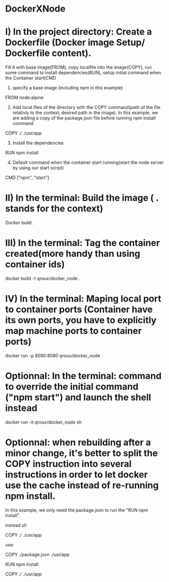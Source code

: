 # DockerXNode

# I) In the project directory: Create a Dockerfile (Docker image Setup/ Dockerfile content).
Fill it with base image(FROM), copy localfile into the image(COPY), run some command to install dependencies(RUN), setup initial command when the Container start(CMD


1. specify a base image (including npm in this example)

FROM node:alpine

2. Add local files of the directory with the COPY command(path of the file relativly to the context, desired path in the image). In this example, we are adding a copy of the package.json file before running npm install command

COPY ./ ./usr/app

3. Install the dependencies

RUN npm install

4. Default command when the container start running(start the node server by using our start script)

CMD ["npm", "start"]



# II) In the terminal: Build the image ( . stands for the context)

Docker build .



# III) In the terminal: Tag the container created(more handy than using container ids)

docker build -t qroux/docker_node .



# IV) In the terminal: Maping local port to container ports (Container have its own ports, you have to explicitly map machine ports to container ports)

docker run -p 8080:8080  qroux/docker_node

# Optionnal: In the terminal: command to override the initial command ("npm start") and launch the shell instead

docker run -it  qroux/docker_node sh

# Optionnal: when rebuilding after a minor change, it's better to split the COPY instruction into several instructions in order to let docker use the cache instead of re-running npm install.

In this example, we only need the package.json to run the "RUN npm install".

instead of:

COPY ./ ./usr/app

use:

COPY ./package.json ./usr/app

RUN npm install

COPY ./ ./usr/app



